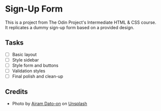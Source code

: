# Sign-Up Form

This is a project from The Odin Project's Intermediate HTML & CSS course.
It replicates a dummy sign-up form based on a provided design.

## Tasks

- [ ] Basic layout
- [ ] Style sidebar
- [ ] Style form and buttons
- [ ] Validation styles
- [ ] Final polish and clean-up

## Credits

- Photo by <a href="https://unsplash.com/@airamdphoto?utm_content=creditCopyText&utm_medium=referral&utm_source=unsplash">Airam Dato-on</a> on <a href="https://unsplash.com/photos/a-wooden-table-topped-with-lots-of-cheese-and-fruit-O0jsj8JCxPc?utm_content=creditCopyText&utm_medium=referral&utm_source=unsplash">Unsplash</a>
